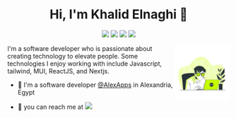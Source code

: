
<h1 align="center">Hi, I'm Khalid Elnaghi 👋</h1>
<p align="center">
    <a href="https://twitter.com/khalidelnaghii"><img src="https://img.shields.io/badge/twitter-%231FA1F1?style=flat&logo=twitter&logoColor=white"/></a>
    <a href="https://www.linkedin.com/in/khaidelnaghi/"><img src="https://img.shields.io/badge/linkedin-%230177B5?style=flat&logo=linkedin&logoColor=white"/></a>
    <a href="https://web.facebook.com/khalidelnaghi/"><img src="https://img.shields.io/badge/facebook-%23E4415F?style=flat&logo=facebook&color=white&logoColor=blue&labelColor=white"/></a>
    <a href="https://www.instagram.com/khalidelnaghi"><img src="https://img.shields.io/badge/instagram-%23E4415F?style=flat&logo=instagram&logoColor=white"/></a>
  </p>
  
<img src="https://github.com/KhalidElnaghi/KhalidElnaghi/blob/main/image.jpg" align="right" width="25%" height="25%" borderRadius="50px" />

I'm a software developer who is passionate about creating technology to elevate people. Some technologies I enjoy working with include Javascript, tailwind, MUI, ReactJS, and Nextjs.

- 🔭 I'm a software developer [@AlexApps](https://www.linkedin.com/company/alexandria-for-programming/?originalSubdomain=eg) in Alexandria, Egypt
  
- 💬 you can reach me at  <a href="mailto:khalidelnaghii@gmail.com"><img src="https://img.shields.io/badge/gmail-fff?style=flat&logo=gmail"/></a>

